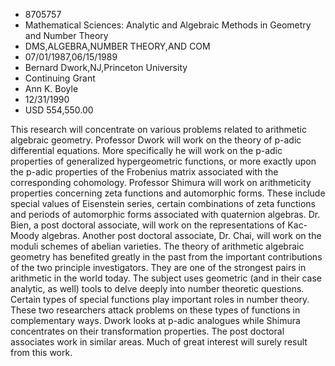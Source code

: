 
* 8705757
* Mathematical Sciences: Analytic and Algebraic Methods in Geometry and Number Theory
* DMS,ALGEBRA,NUMBER THEORY,AND COM
* 07/01/1987,06/15/1989
* Bernard Dwork,NJ,Princeton University
* Continuing Grant
* Ann K. Boyle
* 12/31/1990
* USD 554,550.00

This research will concentrate on various problems related to arithmetic
algebraic geometry. Professor Dwork will work on the theory of p-adic
differential equations. More specifically he will work on the p-adic properties
of generalized hypergeometric functions, or more exactly upon the p-adic
properties of the Frobenius matrix associated with the corresponding cohomology.
Professor Shimura will work on arithmeticity properties concerning zeta
functions and automorphic forms. These include special values of Eisenstein
series, certain combinations of zeta functions and periods of automorphic forms
associated with quaternion algebras. Dr. Bien, a post doctoral associate, will
work on the representations of Kac-Moody algebras. Another post doctoral
associate, Dr. Chai, will work on the moduli schemes of abelian varieties. The
theory of arithmetic algebraic geometry has benefited greatly in the past from
the important contributions of the two principle investigators. They are one of
the strongest pairs in arithmetic in the world today. The subject uses geometric
(and in their case analytic, as well) tools to delve deeply into number
theoretic questions. Certain types of special functions play important roles in
number theory. These two researchers attack problems on these types of functions
in complementary ways. Dwork looks at p-adic analogues while Shimura
concentrates on their transformation properties. The post doctoral associates
work in similar areas. Much of great interest will surely result from this work.
